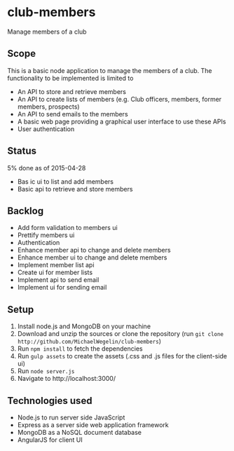 # club-members
Manage members of a club

## Scope
This is a basic node application to manage the members of a club. The functionality to be implemented is limited to

- An API to store and retrieve members
- An API to create lists of members (e.g. Club officers, members, former members, prospects)
- An API to send emails to the members
- A basic web page providing a graphical user interface to use these APIs
- User authentication

## Status

 5% done as of 2015-04-28

 - Bas ic ui to list and add members
 - Basic api to retrieve and store members
 
## Backlog
- Add form validation to members ui
- Prettify members ui
- Authentication
- Enhance member api to change and delete members
- Enhance member ui to change and delete members
- Implement member list api
- Create ui for member lists
- Implement api to send email
- Implement ui for sending email

## Setup

1. Install node.js and MongoDB on your machine
2. Download and unzip the sources or clone the repository (run `git clone http://github.com/MichaelWegelin/club-members`)
3. Run `npm install` to fetch the dependencies
4. Run `gulp assets` to create the assets (.css and .js files for the client-side ui)
5. Run `node server.js`
6. Navigate to http://localhost:3000/

## Technologies used
- Node.js to run server side JavaScript
- Express as a server side web application framework
- MongoDB as a NoSQL document database
- AngularJS for client UI



